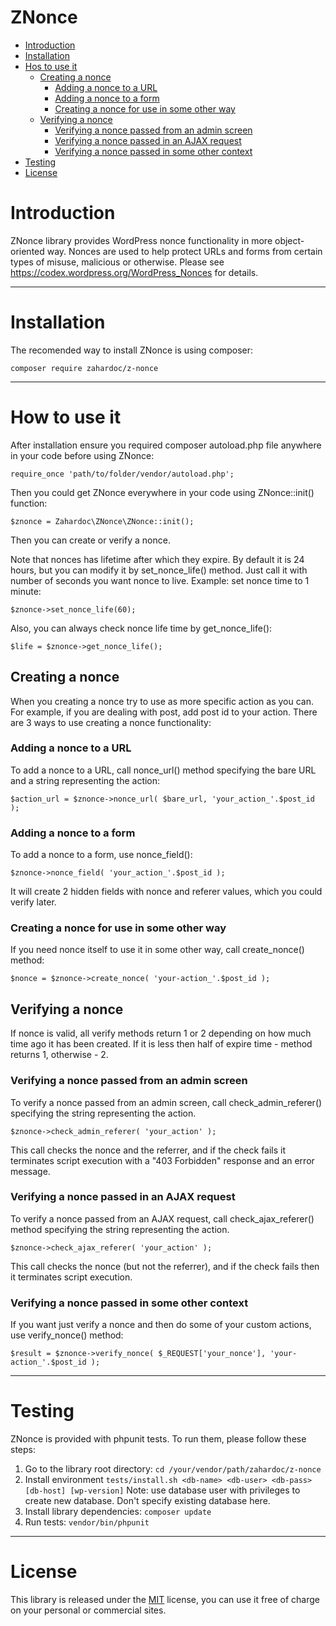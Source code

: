 # ZNonce

* [Introduction](#introduction)
* [Installation](#installation)
* [Hos to use it](#how-to-use-it)
	* [Creating a nonce](#creating-a-nonce)
		* [Adding a nonce to a URL](#adding-a-nonce-to-a-url)
		* [Adding a nonce to a form](#adding-a-nonce-to-a-form)
		* [Creating a nonce for use in some other way](#creating-a-nonce-for-use-in-some-other-way)
	* [Verifying a nonce](#verifying-a-nonce)
		* [Verifying a nonce passed from an admin screen](#verifying-a-nonce-passed-from-an-admin-screen)
		* [Verifying a nonce passed in an AJAX request](#verifying-a-nonce-passed-in-an-ajax-request)
		* [Verifying a nonce passed in some other context](#verifying-a-nonce-passed-in-some-other-context)
* [Testing](#testing)
* [License](#license)
	


# Introduction
 
ZNonce library provides WordPress nonce functionality in more object-oriented way. 
Nonces are used to help protect URLs and forms from certain types of misuse, malicious or otherwise. 
Please see https://codex.wordpress.org/WordPress_Nonces for details.


----------


# Installation

The recomended way to install ZNonce is using composer:

    composer require zahardoc/z-nonce

----------------

# How to use it

After installation ensure you required composer autoload.php file anywhere in your code before using ZNonce:

    require_once 'path/to/folder/vendor/autoload.php';

Then you could get ZNonce everywhere in your code using ZNonce::init() function:

    $znonce = Zahardoc\ZNonce\ZNonce::init();

Then you can create or verify a nonce.

Note that nonces has lifetime after which they expire. By default it is 24 hours, but you can modify it by set_nonce_life() method. Just call it with number of seconds you want nonce to live.
Example: set nonce time to 1 minute:

    $znonce->set_nonce_life(60);

Also, you can always check nonce life time by get_nonce_life():

    $life = $znonce->get_nonce_life();



## Creating a nonce
When you creating a nonce try to use as more specific action as you can. For example, if you are dealing with post, add post id to your action. There are 3 ways to use creating a nonce functionality:



### Adding a nonce to a URL 
To add a nonce to a URL, call nonce_url() method specifying the bare URL and a string representing the action:

    $action_url = $znonce->nonce_url( $bare_url, 'your_action_'.$post_id );


### Adding a nonce to a form
To add a nonce to a form, use nonce_field():

    $znonce->nonce_field( 'your_action_'.$post_id ); 

It will create 2 hidden fields with nonce and referer values, which you could verify later.


### Creating a nonce for use in some other way
If you need nonce itself to use it in some other way, call create_nonce() method:

    $nonce = $znonce->create_nonce( 'your-action_'.$post_id );




## Verifying a nonce

If nonce is valid, all verify methods return 1 or 2 depending on how much time ago it has been created. If it is less then half of expire time - method returns 1, otherwise - 2.

### Verifying a nonce passed from an admin screen

To verify a nonce passed from an admin screen, call check_admin_referer() specifying the string representing the action.

    $znonce->check_admin_referer( 'your_action' );

This call checks the nonce and the referrer, and if the check fails it terminates script execution with a "403 Forbidden" response and an error message. 


### Verifying a nonce passed in an AJAX request
To verify a nonce passed from an AJAX request, call check_ajax_referer() method specifying the string representing the action.

    $znonce->check_ajax_referer( 'your_action' );

This call checks the nonce (but not the referrer), and if the check fails then it terminates script execution.


### Verifying a nonce passed in some other context
If you want just verify a nonce and then do some of your custom actions, use verify_nonce() method:

    $result = $znonce->verify_nonce( $_REQUEST['your_nonce'], 'your-action_'.$post_id );




----------
# Testing
ZNonce is provided with phpunit tests. To run them, please follow these steps:

1. Go to the library root directory: `cd /your/vendor/path/zahardoc/z-nonce`
2. Install environment `tests/install.sh <db-name> <db-user> <db-pass> [db-host] [wp-version]`
Note: use database user with privileges to create new database. Don't specify existing database here.
3. Install library dependencies: `composer update`
4. Run tests: `vendor/bin/phpunit` 

----------


# License

This library is released under the [MIT](https://github.com/zahardoc/z-nonce/blob/master/LICENSE) license, you can use it free of charge on your personal or commercial sites.
